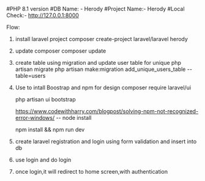 #PHP 8.1 version
#DB Name: - Herody
#Project Name:-  Herody
#Local Check:- http://127.0.0.1:8000


Flow: 
1. install laravel project
   composer create-project laravel/laravel herody
2. update composer
   composer update
3. create table using migration and update user table for unique
   php artisan migrate
   php artisan make:migration add_unique_users_table --table=users
4. Use to intall Boostrap and npm for design
   composer require laravel/ui
   
   php artisan ui bootstrap

   https://www.codewithharry.com/blogpost/solving-npm-not-recognized-error-windows/ -- node install
   
   npm install && npm run dev
5. create laravel registration and login using form validation and insert into db
6. use login and do login
7. once login,it will redirect to home screen,with authentication


